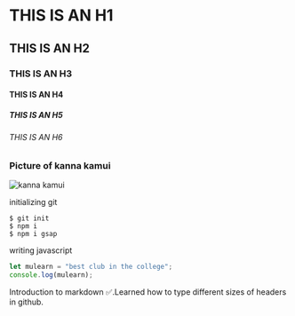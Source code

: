 # THIS IS AN H1
## THIS IS AN H2
### THIS IS AN H3
#### THIS IS AN  H4
##### THIS IS AN H5
###### THIS IS AN H6



### Picture of kanna kamui
![kanna kamui](https://github.com/alemx-cute/skills-communicate-using-markdown/assets/138287271/020afcd5-dab2-491f-9d20-a2e49b04c07b)


initializing git

```
$ git init
$ npm i
$ npm i gsap
```

writing javascript


``` javascript
let mulearn = "best club in the college";
console.log(mulearn);
```



Introduction to markdown ✅.Learned how to type different sizes of headers in github.
